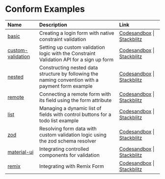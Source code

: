 # Conform Examples

| Name                                    | Description                                                                                       | Link                                                                                                                                                                                                            |
| :-------------------------------------- | :------------------------------------------------------------------------------------------------ | :-------------------------------------------------------------------------------------------------------------------------------------------------------------------------------------------------------------- |
| [basic](basic)                          | Creating a login form with native constraint validation                                           | [Codesandbox](https://codesandbox.io/s/github/edmundhung/conform/tree/main/examples/basic) \| [Stackblitz](https://stackblitz.com/github/edmundhung/conform/tree/main/examples/basic)                           |
| [custom-validation](custom-validaition) | Setting up custom validation logic with the Constraint Validation API for a sign up form          | [Codesandbox](https://codesandbox.io/s/github/edmundhung/conform/tree/main/examples/custom-validaition) \| [Stackblitz](https://stackblitz.com/github/edmundhung/conform/tree/main/examples/custom-validaition) |
| [nested](nested)                        | Constructing nested data structure by following the naming convention with a payment form example | [Codesandbox](https://codesandbox.io/s/github/edmundhung/conform/tree/main/examples/nested) \| [Stackblitz](https://stackblitz.com/github/edmundhung/conform/tree/main/examples/nested)                         |
| [remote](remote)                        | Connecting a remote form with its field using the form attribute                                  | [Codesandbox](https://codesandbox.io/s/github/edmundhung/conform/tree/main/examples/remote) \| [Stackblitz](https://stackblitz.com/github/edmundhung/conform/tree/main/examples/remote)                         |
| [list](list)                            | Managing a dynamic list of fields with control buttons for a todo list example                    | [Codesandbox](https://codesandbox.io/s/github/edmundhung/conform/tree/main/examples/list) \| [Stackblitz](https://stackblitz.com/github/edmundhung/conform/tree/main/examples/list)                             |
| [zod](zod)                              | Resolving form data with custom validation logic using the zod schema resolver                    | [Codesandbox](https://codesandbox.io/s/github/edmundhung/conform/tree/main/examples/zod) \| [Stackblitz](https://stackblitz.com/github/edmundhung/conform/tree/main/examples/zod)                               |
| [material-ui](material-ui)              | Integrating controlled components for validation                                                  | [Codesandbox](https://codesandbox.io/s/github/edmundhung/conform/tree/main/examples/material-ui) \| [Stackblitz](https://stackblitz.com/github/edmundhung/conform/tree/main/examples/material-ui)               |
| [remix](remix)                          | Integrating with Remix Form                                                                       | [Codesandbox](https://codesandbox.io/s/github/edmundhung/conform/tree/main/examples/remix) \| [Stackblitz](https://stackblitz.com/github/edmundhung/conform/tree/main/examples/remix)                           |
